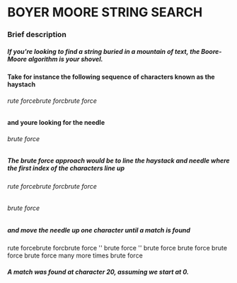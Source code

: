 # BOYER MOORE STRING SEARCH

### Brief description

##### If you're looking to find a string buried in a mountain of text, the Boore-Moore algorithm is your shovel.

#### Take for instance the following sequence of characters known as the haystach

###### rute forcebrute forcbrute force

#### and youre looking for the needle

###### brute force

##### The brute force approach would be to line the haystack and needle where the first index of the characters line up

###### rute forcebrute forcbrute force
###### brute force

##### and move the needle up one character until a match is found
 rute forcebrute forcbrute force
 ''    brute force   ''
  brute force
   brute force
    brute force
     brute force
	    many more times
	             brute force
##### A match was found at character 20, assuming we start at 0.
